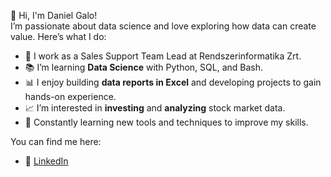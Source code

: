👋 Hi, I'm Daniel Galo!  
I’m passionate about data science and love exploring how data can create value. Here’s what I do:

- 💼 I work as a Sales Support Team Lead at Rendszerinformatika Zrt.  
- 📚 I’m learning **Data Science** with Python, SQL, and Bash.  
- 📊 I enjoy building **data reports in Excel** and developing projects to gain hands-on experience.  
- 📈 I’m interested in **investing** and **analyzing** stock market data.  
- 🌱 Constantly learning new tools and techniques to improve my skills.  

You can find me here:  
- 🔗 [LinkedIn](https://www.linkedin.com/in/danielgalo/)
